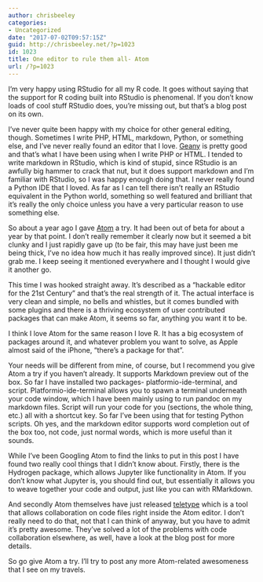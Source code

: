 ```yaml
---
author: chrisbeeley
categories:
- Uncategorized
date: "2017-07-02T09:57:15Z"
guid: http://chrisbeeley.net/?p=1023
id: 1023
title: One editor to rule them all- Atom
url: /?p=1023
---
```


I’m very happy using RStudio for all my R code. It goes without saying that the support for R coding built into RStudio is phenomenal. If you don’t know loads of cool stuff RStudio does, you’re missing out, but that’s a blog post on its own.

I’ve never quite been happy with my choice for other general editing, though. Sometimes I write PHP, HTML, markdown, Python, or something else, and I’ve never really found an editor that I love. [Geany](https://www.geany.org/) is pretty good and that’s what I have been using when I write PHP or HTML. I tended to write markdown in RStudio, which is kind of stupid, since RStudio is an awfully big hammer to crack that nut, but it does support markdown and I’m familiar with RStudio, so I was happy enough doing that. I never really found a Python IDE that I loved. As far as I can tell there isn’t really an RStudio equivalent in the Python world, something so well featured and brilliant that it’s really the only choice unless you have a very particular reason to use something else.

So about a year ago I gave [Atom](https://atom.io/) a try. It had been out of beta for about a year by that point. I don’t really remember it clearly now but it seemed a bit clunky and I just rapidly gave up (to be fair, this may have just been me being thick, I’ve no idea how much it has really improved since). It just didn’t grab me. I keep seeing it mentioned everywhere and I thought I would give it another go.

This time I was hooked straight away. It’s described as a “hackable editor for the 21st Century” and that’s the real strength of it. The actual interface is very clean and simple, no bells and whistles, but it comes bundled with some plugins and there is a thriving ecosystem of user contributed packages that can make Atom, it seems so far, anything you want it to be.

I think I love Atom for the same reason I love R. It has a big ecosystem of packages around it, and whatever problem you want to solve, as Apple almost said of the iPhone, “there’s a package for that”.

Your needs will be different from mine, of course, but I recommend you give Atom a try if you haven’t already. It supports Markdown preview out of the box. So far I have installed two packages- platformio-ide-terminal, and script. Platformio-ide-terminal allows you to spawn a terminal underneath your code window, which I have been mainly using to run pandoc on my markdown files. Script will run your code for you (sections, the whole thing, etc.) all with a shortcut key. So far I’ve been using that for testing Python scripts. Oh yes, and the markdown editor supports word completion out of the box too, not code, just normal words, which is more useful than it sounds.

While I’ve been Googling Atom to find the links to put in this post I have found two really cool things that I didn’t know about. Firstly, there is the Hydrogen package, which allows Jupyter like functionality in Atom. If you don’t know what Jupyter is, you should find out, but essentially it allows you to weave together your code and output, just like you can with RMarkdown.

And secondly Atom themselves have just released [teletype](http://blog.atom.io/2017/11/15/code-together-in-real-time-with-teletype-for-atom.html) which is a tool that allows collaboration on code files right inside the Atom editor. I don’t really need to do that, not that I can think of anyway, but you have to admit it’s pretty awesome. They’ve solved a lot of the problems with code collaboration elsewhere, as well, have a look at the blog post for more details.

So go give Atom a try. I’ll try to post any more Atom-related awesomeness that I see on my travels.